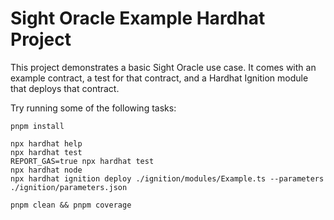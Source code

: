 # Sight Oracle Example Hardhat Project

This project demonstrates a basic Sight Oracle use case. It comes with an example contract, a test for that contract,
and a Hardhat Ignition module that deploys that contract.

Try running some of the following tasks:

```shell
pnpm install

npx hardhat help
npx hardhat test
REPORT_GAS=true npx hardhat test
npx hardhat node
npx hardhat ignition deploy ./ignition/modules/Example.ts --parameters ./ignition/parameters.json

pnpm clean && pnpm coverage
```
